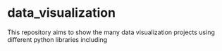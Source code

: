 # data_visualization
This repository aims to show the many data visualization projects using different python libraries including
